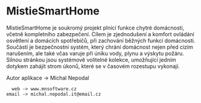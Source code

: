 # MistieSmartHome

MistieSmartHome je soukromý projekt plnící funkce chytré domácnosti, včetně kompletního zabezpečení. Cílem je zjednodušení a komfort ovládání osvětlení a domácích spotřebičů,
při zachování běžných funkcí domácnosti. Součástí je bezpečnostní systém, který chrání domácnost nejen před cizím narušením, ale také včas varuje při úniku vody,
plynu a výskytu požáru. Silnou stránkou jsou systémově volitelné kolekce, umožňující jedním dotykem zahájit strom úkonů, které se v časovém rozestupu vykonají.


Autor aplikace  ->  Michal Nepodal

	  web -> www.mnsoftware.cz
	email -> michal.nepodal.it@email.cz
	

